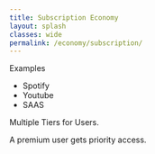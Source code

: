 ```yaml
---
title: Subscription Economy
layout: splash
classes: wide
permalink: /economy/subscription/
---
```


Examples
- Spotify
- Youtube
- SAAS

Multiple Tiers for Users.

A premium user gets priority access.